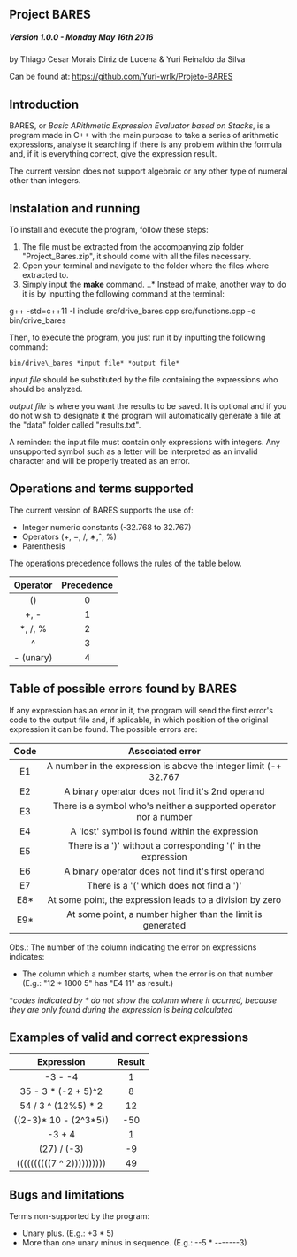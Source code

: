 ## Project BARES

##### Version 1.0.0 - Monday May 16th 2016

by Thiago Cesar Morais Diniz de Lucena & Yuri Reinaldo da Silva  

Can be found at: https://github.com/Yuri-wrlk/Projeto-BARES

Introduction
--------------------------------------------------------------------------------------

BARES, or *Basic ARithmetic Expression Evaluator based on Stacks*, is a program
made in C++ with the main purpose to take a series of arithmetic expressions,
analyse it searching if there is any problem within the formula and, if it is 
everything correct, give the expression result.

The current version does not support algebraic or any other type of numeral 
other than integers.

Instalation and running
--------------------------------------------------------------------------------------

To install and execute the program, follow these steps: 

1. The file must be extracted from the accompanying zip folder 
  "Project_Bares.zip", it should come with all the files necessary.
2. Open your terminal and navigate to the folder where the files where extracted
   to.
3. Simply input the __make__ command.
..* Instead of make, another way to do it is by inputting the following command 
	at the terminal:

g++ -std=c++11 -I include src/drive\_bares.cpp src/functions.cpp -o bin/drive_bares


Then, to execute the program, you just run it by inputting the following command:
	
	bin/drive\_bares *input file* *output file*
	
*input file* should be substituted by the file containing the expressions who 
should be analyzed. 

*output file* is where you want the results to be saved. It is optional and if 
you do not wish to designate it the program will automatically generate a file
at the "data" folder called "results.txt".

A reminder: the input file must contain only expressions with integers. Any 
unsupported symbol such as a letter will be interpreted as an invalid character
and will be properly treated as an error.

Operations and terms supported
--------------------------------------------------------------------------------------

The current version of BARES supports the use of:

- Integer numeric constants (-32.768 to 32.767)
- Operators (+, −, /, ∗,ˆ, %)
- Parenthesis

The operations precedence follows the rules of the table below.

| Operator  | Precedence |
|:---------:|:----------:|
| () 		|		0	 |
| +, - 	  	|		1	 |
| *, /, %   |		2	 |
| ^ 		|		3	 |
| - (unary) |		4	 |



Table of possible errors found by BARES
--------------------------------------------------------------------------------------

If any expression has an error in it, the program will send the first error's 
code to the output file and, if aplicable, in which position of the original 
expression it can be found. The possible errors are:

| Code | Associated error													|
|:----:|:------------------------------------------------------------------:|
|  E1  | A number in the expression is above the integer limit (-+ 32.767	| 
|  E2  | A binary operator does not find it's 2nd operand					|
|  E3  | There is a symbol who's neither a supported operator nor a number	|
|  E4  | A 'lost' symbol is found within the expression 					|
|  E5  | There is a ')' without a corresponding '(' in the expression		|
|  E6  | A binary operator does not find it's first operand					|
|  E7  | There is a '(' which does not find a ')'							|
|  E8* | At some point, the expression leads to a division by zero			|
|  E9* | At some point, a number higher than the limit is generated			|
 
Obs.: The number of the column indicating the error on expressions indicates:

- The column which a number starts, when the error is on that number
(E.g.: "12 * 1800 5" has "E4 11" as result.)

 *_codes indicated by * do not show the column where it ocurred, because they are 
 only found during the expression is being calculated_

Examples of valid and correct expressions
--------------------------------------------------------------------------------------

|Expression					| Result    |
|:-------------------------:|:---------:|
|-3 - -4					| 1         |
|35 - 3 * (-2 + 5)^2		| 8         |
|54 / 3 ^ (12%5) * 2		| 12        |
|((2-3)\* 10 - (2^3*5))		| -50       |
|-3 + 4						| 1         |
|(27) / (-3)				| -9        |
|((((((((((7 ^ 2))))))))))	| 49        |

Bugs and limitations
--------------------------------------------------------------------------------------

Terms non-supported by the program:

- Unary plus. (E.g.: +3 * 5)
- More than one unary minus in sequence. (E.g.: --5 * -------3)
